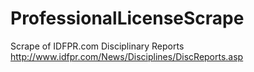 ProfessionalLicenseScrape
=========================

Scrape of IDFPR.com Disciplinary Reports http://www.idfpr.com/News/Disciplines/DiscReports.asp
